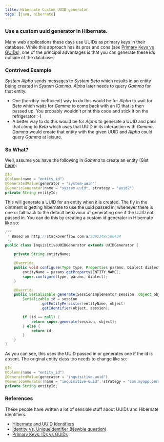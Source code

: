 ```yaml
---
title: Hibernate Custom UUID generator
tags: [java, hibernate]
---
```


### Use a custom uuid generator in Hibernate.
Many web applications these days use UUIDs as primary keys in their database. While this approach has its pros and cons (see [Primary Keys vs GUIDs](http://blog.codinghorror.com/primary-keys-ids-versus-guids/)), one of the principal advantages is that you can generate these ids outside of the database.

### Contrived Example
*System Alpha* sends messages to *System Beta* which results in an entity being created in *System Gamma*. *Alpha* later needs to query *Gamma* for that entity.

- One (horribly-inefficient) way to do this would be for *Alpha* to wait for *Beta* which waits for *Gamma* to come back with an ID that is then passed up. You probably wouldn't print this code and stick it on the refrigerator :-)
- A better way to do this would be for *Alpha* to generate a UUID and pass that along to *Beta* which uses that UUID in its interaction with *Gamma*. *Gamma* would create that entity with the given UUID and *Alpha* could query *Gamma* at leisure.

### So What?
Well, assume you have the following in *Gamma* to create an entity (Gist [here](https://gist.github.com/rajivrnair/2f660011d821002ecc4c)):
~~~ java
@Id
@Column(name = "entity_id")
@GeneratedValue(generator = "system-uuid")
@GenericGenerator(name = "system-uuid", strategy = "uuid2")
private String entityId;
~~~

This will generate a UUID for an entity when it is created. The fly in the ointment is getting hibernate to use the uuid passed in, whenever there is one or fall back to the default behaviour of generating one if the UUID not passed in. You can do this by creating a custom id generator in Hibernate like so:
~~~ java
/**
 * Based on http://stackoverflow.com/a/5392349/566434
 */
public class InquisitiveUUIDGenerator extends UUIDGenerator {

    private String entityName;

    @Override
    public void configure(Type type, Properties params, Dialect dialect) {
        entityName = params.getProperty(ENTITY_NAME);
        super.configure(type, params, dialect);
    }

    @Override
    public Serializable generate(SessionImplementor session, Object object) {
        Serializable id = session
                .getEntityPersister(entityName, object)
                .getIdentifier(object, session);

        if (id == null) {
            return super.generate(session, object);
        } else {
            return id;
        }
    }
}
~~~

As you can see, this uses the UUID passed in or generates one if the id is absent. The original entity class too needs to change like so:
~~~ java
@Id
@Column(name = "entity_id")
@GeneratedValue(generator = "inquisitive-uuid")
@GenericGenerator(name = "inquisitive-uuid", strategy = "com.myapp.persistence.generators.InquisitiveUUIDGenerator")
private String entityId;
~~~

### References
These people have written a lot of sensible stuff about UUIDs and Hibernate identifiers.

- [Hibernate and UUID Identifiers](http://vladmihalcea.com/2014/07/01/hibernate-and-uuid-identifiers/)
- [Identity Vs. Uniqueidentifier (Newbie question)](https://groups.google.com/forum/?hl=en#!msg/microsoft.public.sqlserver.programming/qtCRhLLM9Kk/tg9vDfjbYW0J)
- [Primary Keys: IDs vs GUIDs](http://blog.codinghorror.com/primary-keys-ids-versus-guids/)

